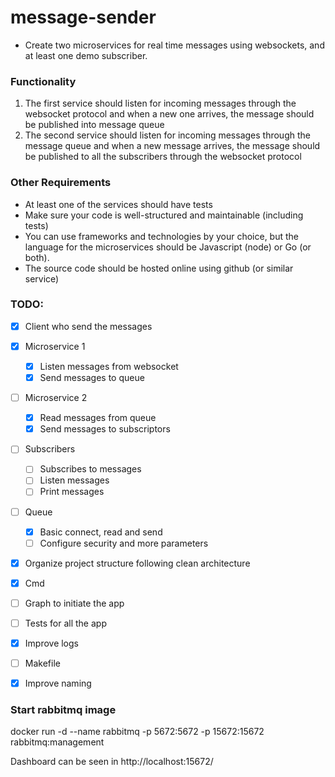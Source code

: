 # message-sender

- Create two microservices for real time messages using websockets, and at least one demo subscriber.
### Functionality
1. The first service should listen for incoming messages through the websocket protocol and when a new one arrives, the message should be published into message queue
2. The second service should listen for incoming messages through the message queue and when a new message arrives, the message should be published to all the subscribers through the websocket protocol
### Other Requirements
- At least one of the services should have tests
- Make sure your code is well-structured and maintainable (including tests)
- You can use frameworks and technologies by your choice, but the language for the microservices should be Javascript (node) or Go (or both).
- The source code should be hosted online using github (or similar service)

### TODO:

- [X] Client who send the messages
- [X] Microservice 1
    - [X] Listen messages from websocket
    - [X] Send messages to queue
- [ ] Microservice 2
    - [X] Read messages from queue
    - [X] Send messages to subscriptors
- [ ] Subscribers
    - [ ] Subscribes to messages
    - [ ] Listen messages
    - [ ] Print messages
- [ ] Queue
    - [X] Basic connect, read and send
    - [ ] Configure security and more parameters
- [x] Organize project structure following clean architecture
- [x] Cmd
- [ ] Graph to initiate the app
- [ ] Tests for all the app
- [X] Improve logs
- [ ] Makefile
- [x] Improve naming


### Start rabbitmq image

docker run -d --name rabbitmq -p 5672:5672 -p 15672:15672 rabbitmq:management

Dashboard can be seen in http://localhost:15672/